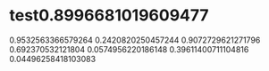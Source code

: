 # test0.8996681019609477
0.9532563366579264
0.2420820250457244
0.9072729621271796
0.692370532121804
0.0574956220186148
0.39611400711104816
0.04496258418103083
